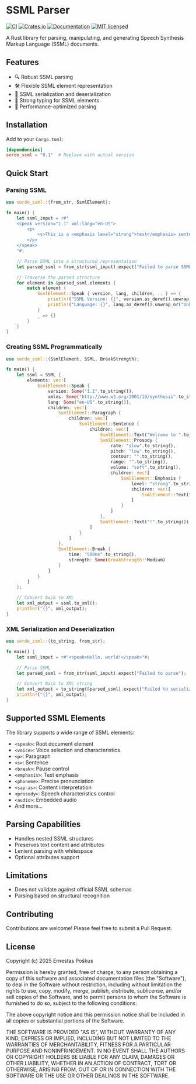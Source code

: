 # SSML Parser

[![CI](https://github.com/ernestas-poskus/serde-ssml/actions/workflows/ci.yml/badge.svg)](https://github.com/ernestas-poskus/serde-ssml/actions/workflows/ci.yml)
[![Crates.io][crates-badge]][crates-url]
[![Documentation][docs-badge]][docs-url]
[![MIT licensed][mit-badge]][mit-url]

[crates-badge]: https://img.shields.io/crates/v/serde-ssml.svg
[crates-url]: https://crates.io/crates/serde-ssml
[docs-badge]: https://docs.rs/serde-ssml/badge.svg
[docs-url]: https://docs.rs/serde-ssml
[mit-badge]: https://img.shields.io/badge/license-mit.svg
[mit-url]: LICENSE

A Rust library for parsing, manipulating, and generating Speech Synthesis Markup Language (SSML) documents.

## Features

- 🔍 Robust SSML parsing
- 🛠 Flexible SSML element representation
- 📝 SSML serialization and deserialization
- 🔢 Strong typing for SSML elements
- 🚀 Performance-optimized parsing

## Installation

Add to your `Cargo.toml`:

```toml
[dependencies]
serde_ssml = "0.1"  # Replace with actual version
```

## Quick Start

### Parsing SSML

```rust
use serde_ssml::{from_str, SsmlElement};

fn main() {
    let ssml_input = r#"
    <speak version="1.1" xml:lang="en-US">
        <p>
            <s>This is a <emphasis level="strong">test</emphasis> sentence.</s>
        </p>
    </speak>
    "#;

    // Parse SSML into a structured representation
    let parsed_ssml = from_str(ssml_input).expect("Failed to parse SSML");

    // Traverse the parsed structure
    for element in &parsed_ssml.elements {
        match element {
            SsmlElement::Speak { version, lang, children, .. } => {
                println!("SSML Version: {}", version.as_deref().unwrap_or("Unknown"));
                println!("Language: {}", lang.as_deref().unwrap_or("Unknown"));
            }
            _ => {}
        }
    }
}
```

### Creating SSML Programmatically

```rust
use serde_ssml::{SsmlElement, SSML, BreakStrength};

fn main() {
    let ssml = SSML {
        elements: vec![
            SsmlElement::Speak {
                version: Some("1.1".to_string()),
                xmlns: Some("http://www.w3.org/2001/10/synthesis".to_string()),
                lang: Some("en-US".to_string()),
                children: vec![
                    SsmlElement::Paragraph {
                        children: vec![
                            SsmlElement::Sentence {
                                children: vec![
                                    SsmlElement::Text("Welcome to ".to_string()),
                                    SsmlElement::Prosody {
                                        rate: "slow".to_string(),
                                        pitch: "low".to_string(),
                                        contour: "".to_string(),
                                        range: "".to_string(),
                                        volume: "soft".to_string(),
                                        children: vec![
                                            SsmlElement::Emphasis {
                                                level: "strong".to_string(),
                                                children: vec![
                                                    SsmlElement::Text("speech synthesis".to_string())
                                                ]
                                            }
                                        ]
                                    },
                                    SsmlElement::Text("!".to_string())
                                ]
                            }
                        ]
                    },
                    SsmlElement::Break {
                        time: "500ms".to_string(),
                        strength: Some(BreakStrength::Medium)
                    }
                ]
            }
        ]
    };

    // Convert back to XML
    let xml_output = ssml.to_xml();
    println!("{}", xml_output);
}
```

### XML Serialization and Deserialization

```rust
use serde_ssml::{to_string, from_str};

fn main() {
    let ssml_input = r#"<speak>Hello, world!</speak>"#;

    // Parse SSML
    let parsed_ssml = from_str(ssml_input).expect("Failed to parse");

    // Convert back to XML string
    let xml_output = to_string(&parsed_ssml).expect("Failed to serialize");
    println!("{}", xml_output);
}
```

## Supported SSML Elements

The library supports a wide range of SSML elements:

- `<speak>`: Root document element
- `<voice>`: Voice selection and characteristics
- `<p>`: Paragraph
- `<s>`: Sentence
- `<break>`: Pause control
- `<emphasis>`: Text emphasis
- `<phoneme>`: Precise pronunciation
- `<say-as>`: Content interpretation
- `<prosody>`: Speech characteristics control
- `<audio>`: Embedded audio
- And more...

## Parsing Capabilities

- Handles nested SSML structures
- Preserves text content and attributes
- Lenient parsing with whitespace
- Optional attributes support

## Limitations

- Does not validate against official SSML schemas
- Parsing based on structural recognition

## Contributing

Contributions are welcome! Please feel free to submit a Pull Request.

## License

Copyright (c) 2025 Ernestas Poškus

Permission is hereby granted, free of charge, to any person obtaining a copy
of this software and associated documentation files (the "Software"), to deal
in the Software without restriction, including without limitation the rights
to use, copy, modify, merge, publish, distribute, sublicense, and/or sell
copies of the Software, and to permit persons to whom the Software is
furnished to do so, subject to the following conditions:

The above copyright notice and this permission notice shall be included in
all copies or substantial portions of the Software.

THE SOFTWARE IS PROVIDED "AS IS", WITHOUT WARRANTY OF ANY KIND, EXPRESS OR
IMPLIED, INCLUDING BUT NOT LIMITED TO THE WARRANTIES OF MERCHANTABILITY,
FITNESS FOR A PARTICULAR PURPOSE AND NONINFRINGEMENT. IN NO EVENT SHALL THE
AUTHORS OR COPYRIGHT HOLDERS BE LIABLE FOR ANY CLAIM, DAMAGES OR OTHER
LIABILITY, WHETHER IN AN ACTION OF CONTRACT, TORT OR OTHERWISE, ARISING FROM,
OUT OF OR IN CONNECTION WITH THE SOFTWARE OR THE USE OR OTHER DEALINGS IN
THE SOFTWARE.
